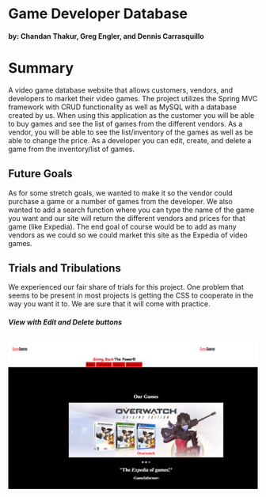 <h1>Game Developer Database</h1>

<h4> by: Chandan Thakur, Greg Engler, and Dennis Carrasquillo</h4>

<h1>Summary</h1>
<p>A video game database website that allows customers, vendors, and developers to market their video games. The project utilizes the Spring MVC framework with CRUD functionality as well as MySQL with a database created by us. When using this application as  the customer you will be able to buy games and see the list of games from the different vendors. As a vendor, you will be able to see the list/inventory of the games as well as be able to change the price. As a developer you can edit, create, and delete a game from the inventory/list of games.</p>

<h2> Future Goals</h2>
<p>As for some stretch goals, we wanted to make it so the vendor could purchase a game or a number of games from the developer. We also wanted to add a search function where you can type the name of the game you want and our site will return the different vendors and prices for that game (like Expedia). The end goal of course would be to add as many vendors as we could so we could market this site as the Expedia of video games.</p>

<h2>Trials and Tribulations</h2>
<p>We experienced our fair share of trials for this project. One problem that seems to be present in most projects is getting the CSS to cooperate in the way you want it to. We are sure that it will come with practice.</p>

##### View with Edit and Delete buttons
![alt text](GDBpic.png "GameSource")
